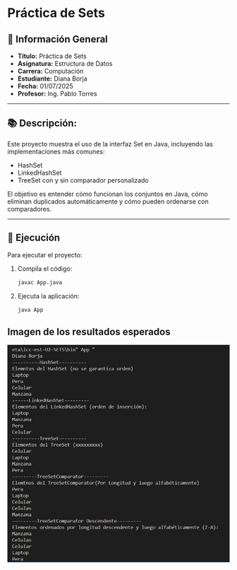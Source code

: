 
# Práctica de Sets

## 📌 Información General

- **Título:** Práctica de Sets
- **Asignatura:** Estructura de Datos
- **Carrera:** Computación
- **Estudiante:** Diana Borja
- **Fecha:** 01/07/2025
- **Profesor:** Ing. Pablo Torres

---

## 📚 Descripción:

Este proyecto muestra el uso de la interfaz Set en Java, incluyendo las implementaciones más comunes:

- HashSet
- LinkedHashSet
- TreeSet con y sin comparador personalizado

El objetivo es entender cómo funcionan los conjuntos en Java, cómo eliminan duplicados automáticamente y cómo pueden ordenarse con comparadores.

---


## 🚀 Ejecución

Para ejecutar el proyecto:

1. Compila el código:
    ```bash
    javac App.java
    ```
2. Ejecuta la aplicación:
    ```bash
    java App
    ```
## Imagen de los resultados esperados 

![Resultado de Ejecución](imagen.PNG)


